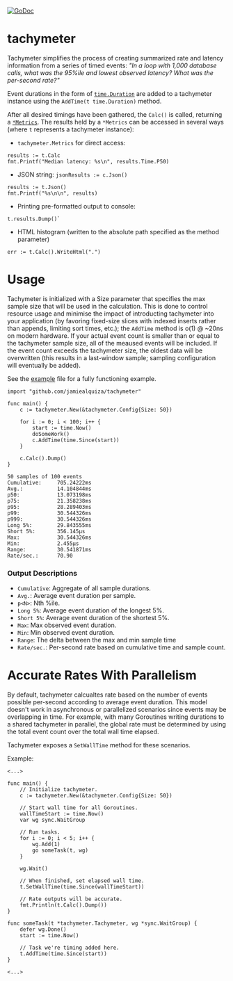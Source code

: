 [![GoDoc](https://godoc.org/github.com/jamiealquiza/tachymeter?status.svg)](https://godoc.org/github.com/jamiealquiza/tachymeter)

# tachymeter

Tachymeter simplifies the process of creating summarized rate and latency information from a series of timed events: _"In a loop with 1,000 database calls, what was the 95%ile and lowest observed latency? What was the per-second rate?"_

Event durations in the form of [`time.Duration`](https://golang.org/pkg/time/#Duration) are added to a tachymeter instance using the `AddTime(t time.Duration)` method.

After all desired timings have been gathered, the `Calc()` is called, returning a [`*Metrics`](https://godoc.org/github.com/jamiealquiza/tachymeter#Metrics). The results held by a `*Metrics` can be accessed in several ways (where `t` represents a tachymeter instance):

- `tachymeter.Metrics` for direct access:
```golang
results := t.Calc
fmt.Printf("Median latency: %s\n", results.Time.P50)
```

 - JSON string: `jsonResults := c.Json()`
 ```golang
results := t.Json()
fmt.Printf("%s\n\n", results)
```
 - Printing pre-formatted output to console:
 ```golang
 t.results.Dump()`
 ```
 
 - HTML histogram (written to the absolute path specified as the method parameter)
 ```golang
 err := t.Calc().WriteHtml(".")
 ```

# Usage

Tachymeter is initialized with a Size parameter that specifies the max sample size that will be used in the calculation. This is done to control resource usage and minimise the impact of introducting tachymeter into your application (by favoring fixed-size slices with indexed inserts rather than appends, limiting sort times, etc.); the `AddTime` method is o(1) @ ~20ns on modern hardware. If your actual event count is smaller than or equal to the tachymeter sample size, all of the meaused events will be included. If the event count exceeds the tachymeter size, the oldest data will be overwritten (this results in a last-window sample; sampling configuration will eventually be added).

See the [example](https://github.com/jamiealquiza/tachymeter/tree/master/example) file for a fully functioning example.

```golang
import "github.com/jamiealquiza/tachymeter"

func main() {
    c := tachymeter.New(&tachymeter.Config{Size: 50})

    for i := 0; i < 100; i++ {
        start := time.Now()
        doSomeWork()
        c.AddTime(time.Since(start))
    }

    c.Calc().Dump()
}
```

```
50 samples of 100 events
Cumulative:     705.24222ms
Avg.:           14.104844ms
p50:            13.073198ms
p75:            21.358238ms
p95:            28.289403ms
p99:            30.544326ms
p999:           30.544326ms
Long 5%:        29.843555ms
Short 5%:       356.145µs
Max:            30.544326ms
Min:            2.455µs
Range:          30.541871ms
Rate/sec.:      70.90
```

### Output Descriptions

- `Cumulative`: Aggregate of all sample durations.
- `Avg.`: Average event duration per sample.
- `p<N>`: Nth %ile.
- `Long 5%`: Average event duration of the longest 5%.
- `Short 5%`: Average event duration of the shortest 5%.
- `Max`: Max observed event duration.
- `Min`: Min observed event duration.
- `Range`: The delta between the max and min sample time
- `Rate/sec.`: Per-second rate based on cumulative time and sample count.

# Accurate Rates With Parallelism

By default, tachymeter calcualtes rate based on the number of events possible per-second according to average event duration. This model doesn't work in asynchronous or parallelized scenarios since events may be overlapping in time. For example, with many Goroutines writing durations to a shared tachymeter in parallel, the global rate must be determined by using the total event count over the total wall time elapsed.

Tachymeter exposes a `SetWallTime` method for these scenarios.

Example:

```golang
<...>

func main() {
    // Initialize tachymeter.
    c := tachymeter.New(&tachymeter.Config{Size: 50})

    // Start wall time for all Goroutines.
    wallTimeStart := time.Now()
    var wg sync.WaitGroup
    
    // Run tasks.
    for i := 0; i < 5; i++ {
        wg.Add(1)
        go someTask(t, wg)
    }
    
    wg.Wait()

    // When finished, set elapsed wall time.
    t.SetWallTime(time.Since(wallTimeStart))
    
    // Rate outputs will be accurate.
    fmt.Println(t.Calc().Dump())
}

func someTask(t *tachymeter.Tachymeter, wg *sync.WaitGroup) {
    defer wg.Done()
    start := time.Now()

    // Task we're timing added here.
    t.AddTime(time.Since(start))
}

<...>
```
